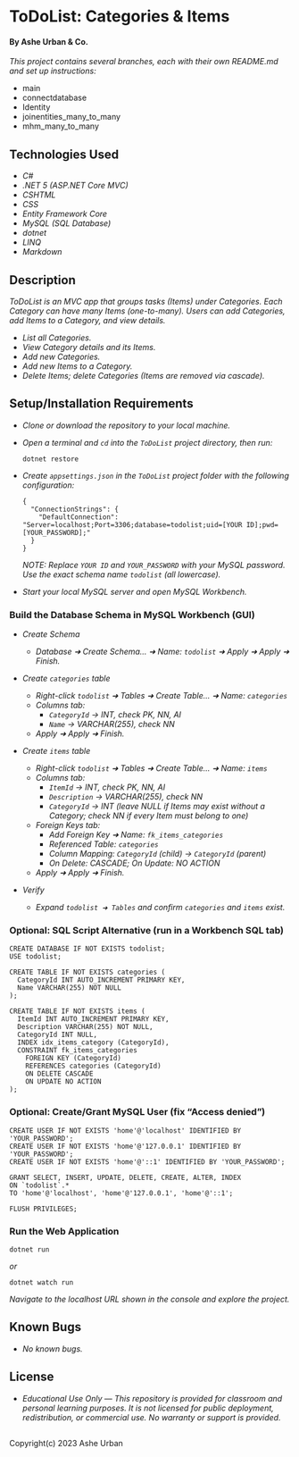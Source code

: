 # ToDoList: Categories & Items

#### By Ashe Urban & Co.

_This project contains several branches, each with their own README.md and set up instructions:_
* main
* connectdatabase
* Identity
* joinentities_many_to_many
* mhm_many_to_many


## Technologies Used

* _C#_
* _.NET 5 (ASP.NET Core MVC)_
* _CSHTML_
* _CSS_
* _Entity Framework Core_
* _MySQL (SQL Database)_
* _dotnet_
* _LINQ_
* _Markdown_

## Description

_ToDoList is an MVC app that groups tasks (Items) under Categories. Each Category can have many Items (one-to-many). Users can add Categories, add Items to a Category, and view details._

* _List all Categories._
* _View Category details and its Items._
* _Add new Categories._
* _Add new Items to a Category._
* _Delete Items; delete Categories (Items are removed via cascade)._

## Setup/Installation Requirements

* _Clone or download the repository to your local machine._
* _Open a terminal and `cd` into the `ToDoList` project directory, then run:_
  ```
  dotnet restore
  ```
* _Create `appsettings.json` in the `ToDoList` project folder with the following configuration:_
  ```
  {
    "ConnectionStrings": {
      "DefaultConnection": "Server=localhost;Port=3306;database=todolist;uid=[YOUR ID];pwd=[YOUR_PASSWORD];"
    }
  }
  ```
  _NOTE: Replace `YOUR ID` and `YOUR_PASSWORD` with your MySQL password. Use the exact schema name `todolist` (all lowercase)._

* _Start your local MySQL server and open MySQL Workbench._

### Build the Database Schema in MySQL Workbench (GUI)

* _Create Schema_
  * _Database ➜ Create Schema… ➜ Name: `todolist` ➜ Apply ➜ Apply ➜ Finish._

* _Create `categories` table_
  * _Right-click `todolist` ➜ Tables ➜ Create Table… ➜ Name: `categories`_
  * _Columns tab:_
    * _`CategoryId` → INT, check PK, NN, AI_
    * _`Name` → VARCHAR(255), check NN_
  * _Apply ➜ Apply ➜ Finish._

* _Create `items` table_
  * _Right-click `todolist` ➜ Tables ➜ Create Table… ➜ Name: `items`_
  * _Columns tab:_
    * _`ItemId` → INT, check PK, NN, AI_
    * _`Description` → VARCHAR(255), check NN_
    * _`CategoryId` → INT (leave NULL if Items may exist without a Category; check NN if every Item must belong to one)_
  * _Foreign Keys tab:_
    * _Add Foreign Key ➜ Name: `fk_items_categories`_
    * _Referenced Table: `categories`_
    * _Column Mapping: `CategoryId` (child) → `CategoryId` (parent)_
    * _On Delete: CASCADE; On Update: NO ACTION_
  * _Apply ➜ Apply ➜ Finish._

* _Verify_
  * _Expand `todolist ➜ Tables` and confirm `categories` and `items` exist._

### Optional: SQL Script Alternative (run in a Workbench SQL tab)

```
CREATE DATABASE IF NOT EXISTS todolist;
USE todolist;

CREATE TABLE IF NOT EXISTS categories (
  CategoryId INT AUTO_INCREMENT PRIMARY KEY,
  Name VARCHAR(255) NOT NULL
);

CREATE TABLE IF NOT EXISTS items (
  ItemId INT AUTO_INCREMENT PRIMARY KEY,
  Description VARCHAR(255) NOT NULL,
  CategoryId INT NULL,
  INDEX idx_items_category (CategoryId),
  CONSTRAINT fk_items_categories
    FOREIGN KEY (CategoryId)
    REFERENCES categories (CategoryId)
    ON DELETE CASCADE
    ON UPDATE NO ACTION
);
```

### Optional: Create/Grant MySQL User (fix “Access denied”)

```
CREATE USER IF NOT EXISTS 'home'@'localhost' IDENTIFIED BY 'YOUR_PASSWORD';
CREATE USER IF NOT EXISTS 'home'@'127.0.0.1' IDENTIFIED BY 'YOUR_PASSWORD';
CREATE USER IF NOT EXISTS 'home'@'::1' IDENTIFIED BY 'YOUR_PASSWORD';

GRANT SELECT, INSERT, UPDATE, DELETE, CREATE, ALTER, INDEX
ON `todolist`.*
TO 'home'@'localhost', 'home'@'127.0.0.1', 'home'@'::1';

FLUSH PRIVILEGES;
```

### Run the Web Application

```
dotnet run
```
_or_
```
dotnet watch run
```

_Navigate to the localhost URL shown in the console and explore the project._

## Known Bugs

* _No known bugs._

## License

* _Educational Use Only — This repository is provided for classroom and personal learning purposes. It is not licensed for public deployment, redistribution, or commercial use. No warranty or support is provided._


## 

Copyright(c) 2023 Ashe Urban
